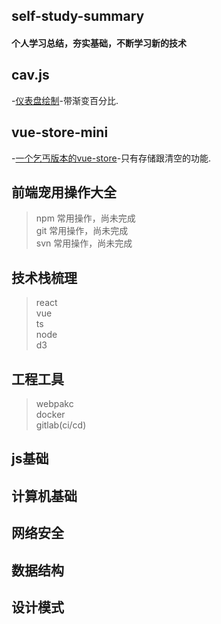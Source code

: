 ## self-study-summary

<h4>个人学习总结，夯实基础，不断学习新的技术<h4>

## cav.js
 -[仪表盘绘制](https://github.com/Hunterang/self-study-summary)-带渐变百分比.
 
## vue-store-mini
 -[一个乞丐版本的vue-store](https://github.com/Hunterang/self-study-summary)-只有存储跟清空的功能.
 
## 前端宠用操作大全
 > npm 常用操作，尚未完成 \
 > git 常用操作，尚未完成 \
 > svn 常用操作，尚未完成
 
## 技术栈梳理
 > react \
 > vue \
 > ts \
 > node \
 > d3 
 
## 工程工具
 > webpakc \
 > docker \
 > gitlab(ci/cd) 

## js基础
## 计算机基础
## 网络安全
## 数据结构
## 设计模式
